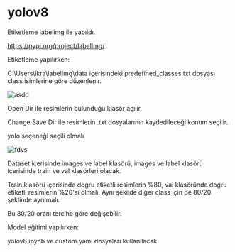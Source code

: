 # yolov8

Etiketleme labelimg ile yapıldı. 

https://pypi.org/project/labelImg/

Etiketleme yapılırken:

C:\Users\ikra\labelImg\data içerisindeki predefined_classes.txt dosyası class isimlerine göre düzenlenir.

![asdd](https://user-images.githubusercontent.com/62421679/225256359-75e70d0d-f5da-482b-9285-0beb619af8bd.PNG)

Open Dir ile resimlerin bulunduğu klasör açılır.

Change Save Dir ile resimlerin .txt dosyalarının kaydedileceği konum seçilir.

yolo seçeneği seçili olmalı

![fdvs](https://user-images.githubusercontent.com/62421679/225256374-596ad0d9-6138-47be-be9c-c4950a8b5669.PNG)

Dataset içerisinde images ve label klasörü, images ve label klasörü içerisinde train ve val klasörleri olacak. 

Train klasörü içerisinde dogru etiketli resimlerin %80, val klasöründe dogru etiketli resimlerin %20'si olmalı. Aynı şekilde diğer class için de 80/20 şeklinde ayrılmalı.

Bu 80/20 oranı tercihe göre değişebilir.

Model eğitimi yapılırken:

yolov8.ipynb ve custom.yaml dosyaları kullanılacak
